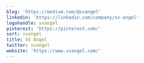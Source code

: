```yaml
---
blog: 'https://medium.com/@svangel'
linkedin: 'https://linkedin.com/company/sv-angel'
logohandle: svangel
pinterest: 'https://pinterest.com/'
sort: svangel
title: SV Angel
twitter: svangel
website: 'https://www.svangel.com/'
---
```

